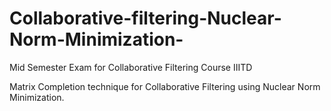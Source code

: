 # Collaborative-filtering-Nuclear-Norm-Minimization-
Mid Semester Exam for Collaborative Filtering Course IIITD

Matrix Completion technique for Collaborative Filtering using Nuclear Norm Minimization.
